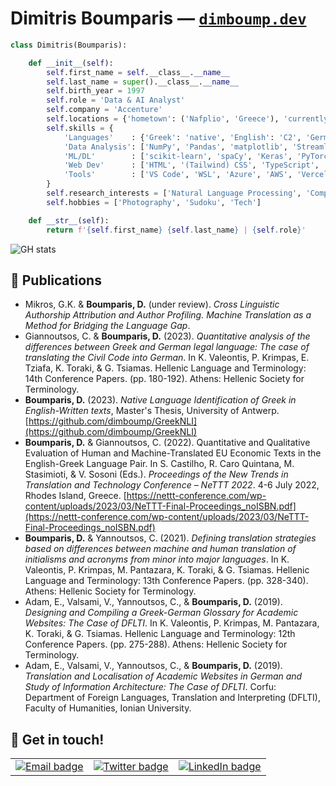 # Dimitris Boumparis — [`dimboump.dev`](https://dimboump.dev)

```python
class Dimitris(Boumparis):

    def __init__(self):
        self.first_name = self.__class__.__name__
        self.last_name = super().__class__.__name__
        self.birth_year = 1997
        self.role = 'Data & AI Analyst'
        self.company = 'Accenture'
        self.locations = {'hometown': ('Nafplio', 'Greece'), 'currently': ('Athens', 'Greece')}
        self.skills = {
            'Languages'    : {'Greek': 'native', 'English': 'C2', 'German': 'C1', 'Spanish': 'B1'},
            'Data Analysis': ['NumPy', 'Pandas', 'matplotlib', 'Streamlit', 'Jupyter', 'R'],
            'ML/DL'        : ['scikit-learn', 'spaCy', 'Keras', 'PyTorch', 'Transformers', 'OpenAI', 'LangChain'],
            'Web Dev'      : ['HTML', '(Tailwind) CSS', 'TypeScript', 'Next.js', 'PostgreSQL', 'Flask', 'FastAPI'],
            'Tools'        : ['VS Code', 'WSL', 'Azure', 'AWS', 'Vercel', 'Docker'],
        }
        self.research_interests = ['Natural Language Processing', 'Computational Stylometry', 'Large Language Models']
        self.hobbies = ['Photography', 'Sudoku', 'Tech']

    def __str__(self):
        return f'{self.first_name} {self.last_name} | {self.role}'
```

![GH stats](http://github-profile-summary-cards.vercel.app/api/cards/profile-details?username=dimboump&theme=github)

## 📄 Publications

- Mikros, G.K. & **Boumparis, D.** (under review). _Cross Linguistic Authorship Attribution and Author Profiling. Machine Translation as a Method for Bridging the Language Gap_.
- Giannoutsos, C. & **Boumparis, D.** (2023). _Quantitative analysis of the differences between Greek and German legal language: The case of translating the Civil Code into German_. In K. Valeontis, P. Krimpas, E. Tziafa, K. Toraki, & G. Tsiamas. Hellenic Language and Terminology: 14th Conference Papers. (pp. 180-192). Athens: Hellenic Society for Terminology.
- **Boumparis, D.** (2023). _Native Language Identification of Greek in English-Written texts_, Master's Thesis, University of Antwerp. [https://github.com/dimboump/GreekNLI](https://github.com/dimboump/GreekNLI)
- **Boumparis, D.** & Giannoutsos, C. (2022). Quantitative and Qualitative Evaluation of Human and Machine-Translated EU Economic Texts in the English-Greek Language Pair. In S. Castilho, R. Caro Quintana, M. Stasimioti, & V. Sosoni (Eds.). _Proceedings of the New Trends in Translation and Technology Conference &ndash; NeTTT 2022_. 4-6 July 2022, Rhodes Island, Greece. [https://nettt-conference.com/wp-content/uploads/2023/03/NeTTT-Final-Proceedings_noISBN.pdf](https://nettt-conference.com/wp-content/uploads/2023/03/NeTTT-Final-Proceedings_noISBN.pdf)
- **Boumparis, D.** & Yannoutsos, C. (2021). _Defining translation strategies based on differences between machine and human translation of initialisms and acronyms from minor into major languages_. In K. Valeontis, P. Krimpas, M. Pantazara, K. Toraki, & G. Tsiamas. Hellenic Language and Terminology: 13th Conference Papers. (pp. 328-340). Athens: Hellenic Society for Terminology.
- Adam, E., Valsami, V., Yannoutsos, C., & **Boumparis, D.** (2019). _Designing and Compiling a Greek-German Glossary for Academic Websites: The Case of DFLTI_. In K. Valeontis, P. Krimpas, M. Pantazara, K. Toraki, & G. Tsiamas. Hellenic Language and Terminology: 12th Conference Papers. (pp. 275-288). Athens: Hellenic Society for Terminology.
- Adam, E., Valsami, V., Yannoutsos, C., & **Boumparis, D.** (2019). _Translation and Localisation of Academic Websites in German and Study of Information Architecture: The Case of DFLTI_. Corfu: Department of Foreign Languages, Translation and Interpreting (DFLTI), Faculty of Humanities, Ionian University.

## 💬 Get in touch!

<table>
    <tbody>
        <tr>
            <td>
                <a href="mailto:dimitris@dimboump.dev">
                    <img src="https://img.shields.io/badge/ProtonMail-8B89CC?style=for-the-badge&logo=protonmail&logoColor=white" alt="Email badge">
                </a>
            </td>
            <td>
                <a href="https://twitter.com/dimboump">
                    <img src="https://img.shields.io/badge/Twitter-1DA1F2?style=for-the-badge&logo=twitter&logoColor=white" alt="Twitter badge">
                </a>
            </td>
            <td>
                <a href="https://www.linkedin.com/in/dimitris-boumparis/">
                    <img src="https://img.shields.io/badge/LinkedIn-0077B5?style=for-the-badge&logo=linkedin&logoColor=white" alt="LinkedIn badge">
                </a>
            </td>
        </tr>
    </tbody>
</table>
